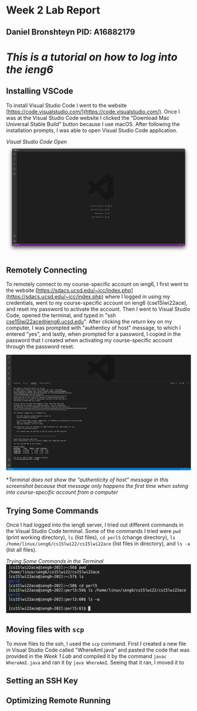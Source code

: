 # Week 2 Lab Report 
**Daniel Bronshteyn**
**PID: A16882179**
---

# *This is a tutorial on how to log into the ieng6*


## Installing VSCode

To install Visual Studio Code I went to the website [https://code.visualstudio.com/](https://code.visualstudio.com/). Once I was at the Visual Studio Code website I clicked the "Download Mac Universal Stable Build" button because I use macOS. After following the installation prompts, I was able to open Visual Studio Code application. 

*Visual Studio Code Open*
![Visual Studio Code Open](Visual%20Studio%20Code%20Open.png)


## Remotely Connecting

To remotely connect to my course-specific account on ieng6, I first went to the website [https://sdacs.ucsd.edu/~icc/index.php](https://sdacs.ucsd.edu/~icc/index.php) where I logged in using my credentials, went to my course-specific account on ieng6 (cse15lwi22ace), and reset my password to activate the account. Then I went to Visual Studio Code, opened the terminal, and typed in "ssh cse15lwi22ace@ieng6.ucsd.edu". After clicking the *return* key on my computer, I was prompted with "authenticy of host" message, to which I entered "yes", and lastly, when prompted for a password, I copied in the password that I created when activating my course-specific account through the password reset. 

![Remotely Connecting](Remotely%20Connecting.png)

**Terminal does not show the "authenticity of host" message in this screenshot because that message only happens the first time when sshing into course-specific account from a computer* 

## Trying Some Commands

Once I had logged into the ieng6 server, I tried out different commands in the Visual Studio Code terminal. Some of the commands I tried were  `pwd` (print working directory), `ls` (list files), `cd perl5` (change directory), `ls /home/linux/ieng6/cs15lwi22/cs15lwi22ace` (list files in directory), and `ls -a` (list all files). 

*Trying Some Commands in the Terminal*
![Trying Some Commands](Trying%20Some%20Commands.png)

## Moving files with `scp`

To move files to the ssh, I used the `scp` command. First I created a new file in Visual Studio Code called "WhereAmI.java" and pasted the code that was provided in the *Week 1 Lab* and compiled it by the command `javac WhereAmI.java` and ran it by `java WhereAmI`. Seeing that it ran, I moved it to 

## Setting an SSH Key


## Optimizing Remote Running



